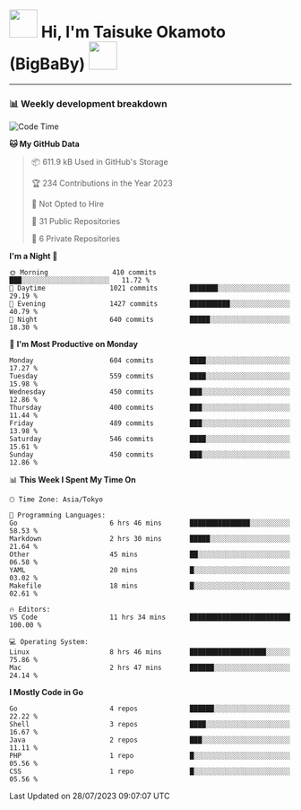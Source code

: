 <!-- Title -->
<h1>
    <img src="https://media.tenor.com/TlyRveJkgo4AAAAi/cloud-cloud-strife.gif" width="50"/> 
    Hi, I'm Taisuke Okamoto (BigBaBy) 
    <img src="https://media.tenor.com/TlyRveJkgo4AAAAi/cloud-cloud-strife.gif" width="50"/>
</h1>

---

<h3> 📊 Weekly development breakdown </h3>
<!-- waka-readme-stats -->

<!--START_SECTION:waka-->
![Code Time](http://img.shields.io/badge/Code%20Time-1%2C594%20hrs%2043%20mins-blue)

**🐱 My GitHub Data** 

> 📦 611.9 kB Used in GitHub's Storage 
 > 
> 🏆 234 Contributions in the Year 2023
 > 
> 🚫 Not Opted to Hire
 > 
> 📜 31 Public Repositories 
 > 
> 🔑 6 Private Repositories 
 > 
**I'm a Night 🦉** 

```text
🌞 Morning                410 commits         ███░░░░░░░░░░░░░░░░░░░░░░   11.72 % 
🌆 Daytime                1021 commits        ███████░░░░░░░░░░░░░░░░░░   29.19 % 
🌃 Evening                1427 commits        ██████████░░░░░░░░░░░░░░░   40.79 % 
🌙 Night                  640 commits         █████░░░░░░░░░░░░░░░░░░░░   18.30 % 
```
📅 **I'm Most Productive on Monday** 

```text
Monday                   604 commits         ████░░░░░░░░░░░░░░░░░░░░░   17.27 % 
Tuesday                  559 commits         ████░░░░░░░░░░░░░░░░░░░░░   15.98 % 
Wednesday                450 commits         ███░░░░░░░░░░░░░░░░░░░░░░   12.86 % 
Thursday                 400 commits         ███░░░░░░░░░░░░░░░░░░░░░░   11.44 % 
Friday                   489 commits         ███░░░░░░░░░░░░░░░░░░░░░░   13.98 % 
Saturday                 546 commits         ████░░░░░░░░░░░░░░░░░░░░░   15.61 % 
Sunday                   450 commits         ███░░░░░░░░░░░░░░░░░░░░░░   12.86 % 
```


📊 **This Week I Spent My Time On** 

```text
🕑︎ Time Zone: Asia/Tokyo

💬 Programming Languages: 
Go                       6 hrs 46 mins       ███████████████░░░░░░░░░░   58.53 % 
Markdown                 2 hrs 30 mins       █████░░░░░░░░░░░░░░░░░░░░   21.64 % 
Other                    45 mins             ██░░░░░░░░░░░░░░░░░░░░░░░   06.58 % 
YAML                     20 mins             █░░░░░░░░░░░░░░░░░░░░░░░░   03.02 % 
Makefile                 18 mins             █░░░░░░░░░░░░░░░░░░░░░░░░   02.61 % 

🔥 Editors: 
VS Code                  11 hrs 34 mins      █████████████████████████   100.00 % 

💻 Operating System: 
Linux                    8 hrs 46 mins       ███████████████████░░░░░░   75.86 % 
Mac                      2 hrs 47 mins       ██████░░░░░░░░░░░░░░░░░░░   24.14 % 
```

**I Mostly Code in Go** 

```text
Go                       4 repos             ██████░░░░░░░░░░░░░░░░░░░   22.22 % 
Shell                    3 repos             ████░░░░░░░░░░░░░░░░░░░░░   16.67 % 
Java                     2 repos             ███░░░░░░░░░░░░░░░░░░░░░░   11.11 % 
PHP                      1 repo              █░░░░░░░░░░░░░░░░░░░░░░░░   05.56 % 
CSS                      1 repo              █░░░░░░░░░░░░░░░░░░░░░░░░   05.56 % 
```




 Last Updated on 28/07/2023 09:07:07 UTC
<!--END_SECTION:waka-->
